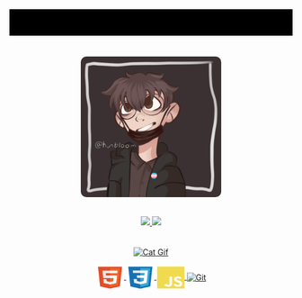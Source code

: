<div align="center">
  <img src="https://github.com/enzozsantana/enzozsantana/blob/main/assets/gif-boas-vindas.gif?raw=true"><br><br><br>
  <img align="center" alt="Enzo-Avatar" height="250" style="border-radius:10px;" src="https://raw.githubusercontent.com/enzozsantana/enzozsantana/main/assets/avatar.png">
</div>



<div align="center"><br><br>
  <a href="https://github.com/enzozsantana">
  <img height="180em" src="https://github-readme-stats.vercel.app/api?username=enzozsantana&show_icons=true&theme=dark&include_all_commits=true&count_private=true"/>
  <img height="180em" src="https://github-readme-stats.vercel.app/api/top-langs/?username=enzozsantana&layout=compact&langs_count=7&theme=dark"/>
</div>

<div style="display: inline_block" align="center"><br><br>
  <img align="center" alt="Cat Gif" height="80" width="100" src="https://camo.githubusercontent.com/63371d36886ee658f5a97401f393e1ab1684b2fd3de674b8f5efc7d410b2a3d0/68747470733a2f2f6d656469612e67697068792e636f6d2f6d656469612f57556c706c634d704f43456d5447427442572f67697068792e676966"><br><br>
  <img align="center" alt="HTML" height="40" width="50" src="https://raw.githubusercontent.com/devicons/devicon/master/icons/html5/html5-original.svg">
  <img align="center" alt="CSS" height="40" width="50" src="https://raw.githubusercontent.com/devicons/devicon/master/icons/css3/css3-original.svg">
  <img align="center" alt="JS" height="40" width="50" src="https://raw.githubusercontent.com/devicons/devicon/master/icons/javascript/javascript-plain.svg">
  <img align="center" alt="Git" height="40" width="50" src="https://cdn.jsdelivr.net/gh/devicons/devicon/icons/git/git-original.svg">
</div>
